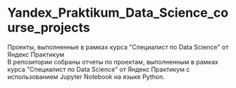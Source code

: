 # Yandex_Praktikum_Data_Science_course_projects
Проекты, выполненные в рамках курса "Специалист по Data Science" от Яндекс Практикум  
В репозитории собраны отчеты по проектам, выполненным в рамках курса "Специалист по Data Science" от Яндекс Практикум с использованием Jupyter Notebook на языке Python.
